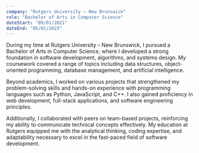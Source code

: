 ```yaml
---
company: "Rutgers University – New Brunswick"
role: "Bachelor of Arts in Computer Science"
dateStart: "09/01/2021"
dateEnd: "05/01/2023"
---
```


During my time at Rutgers University – New Brunswick, I pursued a Bachelor of Arts in Computer Science, where I developed a strong foundation in software development, algorithms, and systems design. My coursework covered a range of topics including data structures, object-oriented programming, database management, and artificial intelligence.

Beyond academics, I worked on various projects that strengthened my problem-solving skills and hands-on experience with programming languages such as Python, JavaScript, and C++. I also gained proficiency in web development, full-stack applications, and software engineering principles.

Additionally, I collaborated with peers on team-based projects, reinforcing my ability to communicate technical concepts effectively. My education at Rutgers equipped me with the analytical thinking, coding expertise, and adaptability necessary to excel in the fast-paced field of software development.
